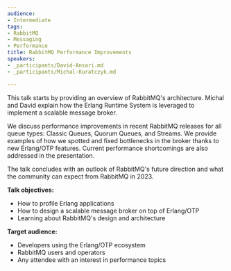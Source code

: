 ```yaml
---
audience:
- Intermediate
tags:
- RabbitMQ
- Messaging
- Performance
title: RabbitMQ Performance Improvements
speakers:
- _participants/David-Ansari.md
- _participants/Michal-Kuratczyk.md

---
```

This talk starts by providing an overview of RabbitMQ's architecture. Michal and David explain how the Erlang Runtime System is leveraged to implement a scalable message broker.

We discuss performance improvements in recent RabbitMQ releases for all queue types: Classic Queues, Quorum Queues, and Streams.
We provide examples of how we spotted and fixed bottlenecks in the broker thanks to new Erlang/OTP features.
Current performance shortcomings are also addressed in the presentation.

The talk concludes with an outlook of RabbitMQ's future direction and what the community can expect from RabbitMQ in 2023.

**Talk objectives:**

* How to profile Erlang applications
* How to design a scalable message broker on top of Erlang/OTP
* Learning about RabbitMQ's design and architecture

**Target audience:**

* Developers using the Erlang/OTP ecosystem
* RabbitMQ users and operators
* Any attendee with an interest in performance topics